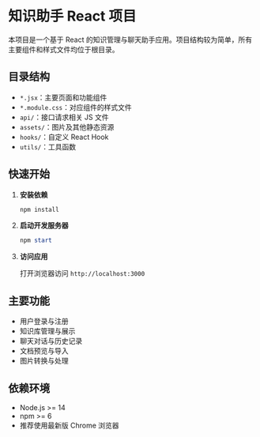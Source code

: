 # 知识助手 React 项目

本项目是一个基于 React 的知识管理与聊天助手应用。项目结构较为简单，所有主要组件和样式文件均位于根目录。

## 目录结构

- `*.jsx`：主要页面和功能组件
- `*.module.css`：对应组件的样式文件
- `api/`：接口请求相关 JS 文件
- `assets/`：图片及其他静态资源
- `hooks/`：自定义 React Hook
- `utils/`：工具函数

## 快速开始

1. **安装依赖**

   ```powershell
   npm install
   ```

2. **启动开发服务器**

   ```powershell
   npm start
   ```

3. **访问应用**

   打开浏览器访问 `http://localhost:3000`

## 主要功能

- 用户登录与注册
- 知识库管理与展示
- 聊天对话与历史记录
- 文档预览与导入
- 图片转换与处理

## 依赖环境

- Node.js >= 14
- npm >= 6
- 推荐使用最新版 Chrome 浏览器

